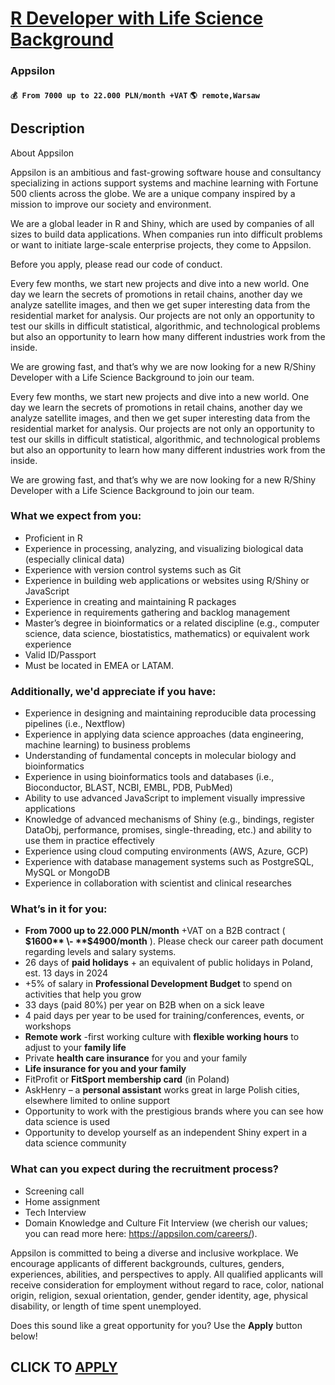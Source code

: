 # [R Developer with Life Science Background](https://www.remotewlb.com/apply/r-developer-with-life-science-background)  
### Appsilon  
#### `💰 From 7000 up to 22.000 PLN/month +VAT` `🌎 remote,Warsaw`  

## Description

About Appsilon

  

Appsilon is an ambitious and fast-growing software house and consultancy specializing in actions support systems and machine learning with Fortune 500 clients across the globe. We are a unique company inspired by a mission to improve our society and environment.

  

We are a global leader in R and Shiny, which are used by companies of all sizes to build data applications. When companies run into difficult problems or want to initiate large-scale enterprise projects, they come to Appsilon.

  

Before you apply, please read our code of conduct.

  

Every few months, we start new projects and dive into a new world. One day we learn the secrets of promotions in retail chains, another day we analyze satellite images, and then we get super interesting data from the residential market for analysis. Our projects are not only an opportunity to test our skills in difficult statistical, algorithmic, and technological problems but also an opportunity to learn how many different industries work from the inside.

  

We are growing fast, and that’s why we are now looking for a new R/Shiny Developer with a Life Science Background to join our team.

  

Every few months, we start new projects and dive into a new world. One day we learn the secrets of promotions in retail chains, another day we analyze satellite images, and then we get super interesting data from the residential market for analysis. Our projects are not only an opportunity to test our skills in difficult statistical, algorithmic, and technological problems but also an opportunity to learn how many different industries work from the inside.

  

We are growing fast, and that’s why we are now looking for a new R/Shiny Developer with a Life Science Background to join our team.

  

### What we expect from you:

* Proficient in R
* Experience in processing, analyzing, and visualizing biological data (especially clinical data)
* Experience with version control systems such as Git
* Experience in building web applications or websites using R/Shiny or JavaScript
* Experience in creating and maintaining R packages
* Experience in requirements gathering and backlog management
* Master’s degree in bioinformatics or a related discipline (e.g., computer science, data science, biostatistics, mathematics) or equivalent work experience
* Valid ID/Passport
* Must be located in EMEA or LATAM.

  

  

### Additionally, we'd appreciate if you have:

* Experience in designing and maintaining reproducible data processing pipelines (i.e., Nextflow)
* Experience in applying data science approaches (data engineering, machine learning) to business problems
* Understanding of fundamental concepts in molecular biology and bioinformatics
* Experience in using bioinformatics tools and databases (i.e., Bioconductor, BLAST, NCBI, EMBL, PDB, PubMed)
* Ability to use advanced JavaScript to implement visually impressive applications
* Knowledge of advanced mechanisms of Shiny (e.g., bindings, register DataObj, performance, promises, single-threading, etc.) and ability to use them in practice effectively
* Experience using cloud computing environments (AWS, Azure, GCP)
* Experience with database management systems such as PostgreSQL, MySQL or MongoDB
* Experience in collaboration with scientist and clinical researches

  

  

### What’s in it for you:

*  **From 7000 up to 22.000 PLN/month** +VAT on a B2B contract ( **$1600** \- **$4900/month** ). Please check our career path document regarding levels and salary systems.
* 26 days of **paid holidays** \+ an equivalent of public holidays in Poland, est. 13 days in 2024
* +5% of salary in **Professional Development Budget** to spend on activities that help you grow
* 33 days (paid 80%) per year on B2B when on a sick leave
* 4 paid days per year to be used for training/conferences, events, or workshops
*  **Remote work** -first working culture with **flexible working hours** to adjust to your **family life**
* Private **health care insurance** for you and your family
*  **Life insurance for you and your family**
* FitProfit or **FitSport membership card** (in Poland)
* AskHenry – a **personal assistant** works great in large Polish cities, elsewhere limited to online support
* Opportunity to work with the prestigious brands where you can see how data science is used
* Opportunity to develop yourself as an independent Shiny expert in a data science community

  

### What can you expect during the recruitment process?

* Screening call
* Home assignment
* Tech Interview
* Domain Knowledge and Culture Fit Interview (we cherish our values; you can read more here: https://appsilon.com/careers/). 

  

Appsilon is committed to being a diverse and inclusive workplace. We encourage applicants of different backgrounds, cultures, genders, experiences, abilities, and perspectives to apply. All qualified applicants will receive consideration for employment without regard to race, color, national origin, religion, sexual orientation, gender, gender identity, age, physical disability, or length of time spent unemployed.

  

Does this sound like a great opportunity for you? Use the **Apply** button below!

  
## CLICK TO [APPLY](https://www.remotewlb.com/apply/r-developer-with-life-science-background)

